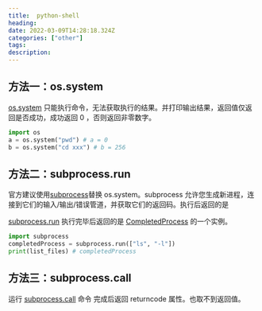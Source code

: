 ```yaml
---
title:  python-shell
heading: 
date: 2022-03-09T14:28:18.324Z
categories: ["other"]
tags: 
description: 
---
```


## 方法一：os.system

[os.system](https://docs.python.org/3/library/os.html#os.system) 只能执行命令，无法获取执行的结果。并打印输出结果，返回值仅返回是否成功，成功返回 0 ，否则返回非零数字。

```python
import os
a = os.system("pwd") # a = 0
b = os.system("cd xxx") # b = 256
```


## 方法二：subprocess.run

官方建议使用[subprocess](https://docs.python.org/3/library/subprocess.html#module-subprocess)替换 os.system。subprocess 允许您生成新进程，连接到它们的输入/输出/错误管道，并获取它们的返回码。执行后返回的是  

[subprocess.run](https://docs.python.org/3/library/subprocess.html#subprocess.run) 执行完毕后返回的是 [CompletedProcess](https://docs.python.org/3/library/subprocess.html#subprocess.CompletedProcess) 的一个实例。

```python
import subprocess
completedProcess = subprocess.run(["ls", "-l"])
print(list_files) # completedProcess
```

## 方法三：subprocess.call

运行 [subprocess.call](https://docs.python.org/3/library/subprocess.html#subprocess.call)  命令 完成后返回 returncode 属性。也取不到返回值。


